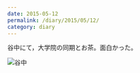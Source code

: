 ```yaml
---
date: 2015-05-12
permalink: /diary/2015/05/12/
category: diary
---
```


谷中にて，大学院の同期とお茶。面白かった。

![谷中](https://instagram.com/p/2kzIq4yLsr/media?size=l "谷中")